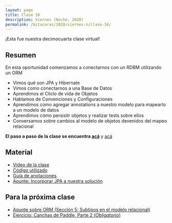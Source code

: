 ```yaml
---
layout: page
title: Clase 16
description: Viernes (Noche, 2020)
permalink: /bitacoras/2020/viernes-n/clase-16/
---
```


¡Esta fue nuestra decimocuarta clase virtual!

## Resumen

En esta oportunidad comenzamos a conectarnos con un RDBM utilizando un ORM
- Vimos qué son JPA y Hibernate
- Vimos como conectarnos a una Base de Datos
- Aprendimos el Cliclo de vida de Objetos
- Hablamos de Convenciones y Configuraciones
- Aprendimos como agregar annotations a nuestro modelo para mapearlo a un modelo de datos
- Aprendimos cómo persisitr objetos y realizar tests sobre ellos
- Conversamos sobre cambios al modelo de objetos devenidos del mapeo relacional

**El paso a paso de la clase se encuentra [acá](https://github.com/dds-utn/jpa-proof-of-concept-template/blob/futbol/README.md)** y [acá](https://github.com/dds-utn/jpa-proof-of-concept-template/blob/futbol-extendido/README.md#parte-2-extensiones)

## Material

- [Video de la clase](https://us02web.zoom.us/rec/play/FfP5YoDAIMwwg7hddl33DAoIl75qW1cTnTLXCfIO7cvmd0EbBv5VkH2OdqrbRxU3ejfX09eQxb7_pxr2.F5jhIkPIlL4yrJwz)
- [Código utilizado](https://github.com/dds-utn/jpa-proof-of-concept-template/tree/futbol)
- [Guía de anotaciones](https://docs.google.com/document/d/1jWtehhVCFYECKvpdcCxnEgWZFCv2fR2WPyUJSoiX3II/edit#heading=h.r09lefmcufkn).
- [Apunte: Incorporar JPA a nuestra solución](https://docs.google.com/document/d/1dYvrVLRbFE9qwuKj5biz9oRBaRzj-K6ujIKOXNan02s/edit?ts=57e1f2b8#heading=h.kkyach7i1h8n)


## Para la próxima clase

- [Apunte sobre ORM (Sección 5: Subtipos en el modelo relacional)](https://docs.google.com/document/d/1YLmp9vMnSzKg2emt3Bx564Tf1CLalShPc98Z8nCoi7s)
- [Ejercicio: Canchas de Paddle, Parte 2 (_Obligatorio_)](https://docs.google.com/document/d/1UpZX9jNuptO9fTHf-945gjelpDc4e7o-jV3GYHA3k80)
